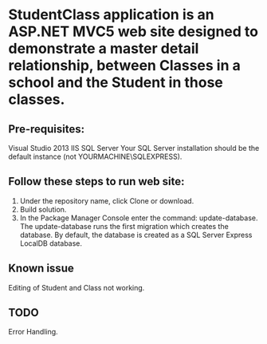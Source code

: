 
# StudentClass application is an ASP.NET MVC5 web site designed to demonstrate a master detail relationship, between Classes in a school and the Student in those classes.


## Pre-requisites:
Visual Studio 2013
IIS
SQL Server
Your SQL Server installation should be the default instance (not YOURMACHINE\SQLEXPRESS).


## Follow these steps to run web site:
1. Under the repository name, click Clone or download. 
2. Build solution.
3. In the Package Manager Console enter the command: update-database.
The update-database runs the first migration which creates the database. By default, the database is created as a SQL Server Express LocalDB database. 


## Known issue 
Editing of Student and Class not working. 


## TODO
Error Handling.
